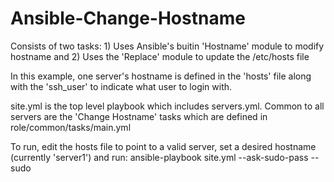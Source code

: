 # Ansible-Change-Hostname
Consists of two tasks: 1) Uses Ansible's buitin 'Hostname' module to modify hostname and 2) Uses the 'Replace' module to update the /etc/hosts file

In this example, one server's hostname is defined in the 'hosts' file along with the 'ssh_user' to indicate what user to login with.

site.yml is the top level playbook which includes servers.yml. Common to all servers are the 'Change Hostname' tasks which are defined in role/common/tasks/main.yml 

To run, edit the hosts file to point to a valid server, set a desired hostname (currently 'server1') and run: ansible-playbook site.yml --ask-sudo-pass --sudo

